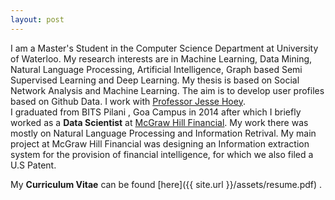 ```yaml
---
layout: post
---
```





I am a Master's Student in the Computer Science Department at University of Waterloo. My research interests are in Machine Learning, Data Mining, Natural Language Processing, Artificial Intelligence, Graph based Semi Supervised Learning and Deep Learning. My thesis is based on Social Network Analysis and Machine Learning. The aim is to develop user profiles based on Github Data. I work with [Professor Jesse Hoey](https://cs.uwaterloo.ca/~jhoey/).
<br>
I graduated from BITS Pilani , Goa Campus in 2014 after which I briefly worked as a **Data Scientist** at [McGraw Hill Financial](https://www.spcapitaliq.com/). My work there was mostly on Natural Language Processing and Information Retrival. My main project at McGraw Hill Financial was designing an Information extraction system for the provision of financial intelligence, for which we also filed a U.S Patent.
 
My **Curriculum Vitae** can be found  [here]({{ site.url }}/assets/resume.pdf) .

 

 
